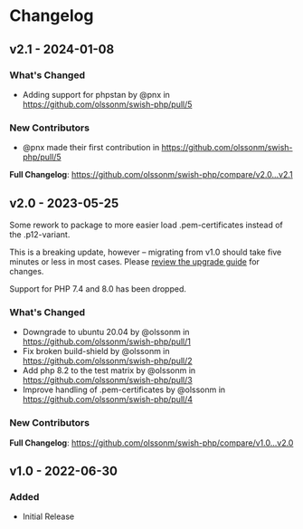 # Changelog

## v2.1 - 2024-01-08

### What's Changed

* Adding support for phpstan by @pnx in https://github.com/olssonm/swish-php/pull/5

### New Contributors

* @pnx made their first contribution in https://github.com/olssonm/swish-php/pull/5

**Full Changelog**: https://github.com/olssonm/swish-php/compare/v2.0...v2.1

## v2.0 - 2023-05-25

Some rework to package to more easier load .pem-certificates instead of the .p12-variant.

This is a breaking update, however – migrating from v1.0 should take five minutes or less in most cases. Please [review the upgrade guide](https://github.com/olssonm/swish-php/blob/main/UPGRADE.md) for changes.

Support for PHP 7.4 and 8.0 has been dropped.

### What's Changed

- Downgrade to ubuntu 20.04 by @olssonm in https://github.com/olssonm/swish-php/pull/1
- Fix broken build-shield by @olssonm in https://github.com/olssonm/swish-php/pull/2
- Add php 8.2 to the test matrix by @olssonm in https://github.com/olssonm/swish-php/pull/3
- Improve handling of .pem-certificates by @olssonm in https://github.com/olssonm/swish-php/pull/4

### New Contributors

**Full Changelog**: https://github.com/olssonm/swish-php/compare/v1.0...v2.0

## v1.0 - 2022-06-30

### Added

- Initial Release
